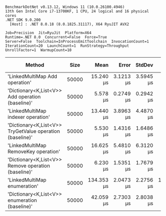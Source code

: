 ```

BenchmarkDotNet v0.13.12, Windows 11 (10.0.26100.4946)
13th Gen Intel Core i7-13700KF, 1 CPU, 24 logical and 16 physical cores
.NET SDK 9.0.200
  [Host] : .NET 8.0.18 (8.0.1825.31117), X64 RyuJIT AVX2

Job=Precision  Jit=RyuJit  Platform=X64  
Runtime=.NET 8.0  Concurrent=False  Force=True  
Server=False  Toolchain=InProcessEmitToolchain  InvocationCount=1  
IterationCount=20  LaunchCount=1  RunStrategy=Throughput  
UnrollFactor=1  WarmupCount=10  

```
| Method                                                   | Size  | Mean       | Error     | StdDev    | Median     | Min        | Max        | Ratio | RatioSD | Allocated | Alloc Ratio |
|--------------------------------------------------------- |------ |-----------:|----------:|----------:|-----------:|-----------:|-----------:|------:|--------:|----------:|------------:|
| &#39;LinkedMultiMap Add operation&#39;                           | 50000 |  15.240 μs | 3.1213 μs | 3.5945 μs |  15.050 μs |   9.800 μs |  22.700 μs |  2.64 |    0.65 |     120 B |        1.36 |
| &#39;Dictionary&lt;K,List&lt;V&gt;&gt; Add operation (baseline)&#39;         | 50000 |   5.578 μs | 0.2749 μs | 0.2942 μs |   5.600 μs |   4.900 μs |   6.100 μs |  1.00 |    0.00 |      88 B |        1.00 |
| &#39;LinkedMultiMap indexer operation&#39;                       | 50000 |  13.440 μs | 3.8963 μs | 4.4870 μs |  13.550 μs |   6.500 μs |  21.900 μs |  2.31 |    0.72 |    1416 B |       16.09 |
| &#39;Dictionary&lt;K,List&lt;V&gt;&gt; TryGetValue operation (baseline)&#39; | 50000 |   5.530 μs | 1.4316 μs | 1.6486 μs |   4.700 μs |   3.400 μs |   9.200 μs |  0.96 |    0.25 |      88 B |        1.00 |
| &#39;LinkedMultiMap RemoveKey operation&#39;                     | 50000 |  16.625 μs | 5.4810 μs | 6.3120 μs |  17.000 μs |   5.800 μs |  25.600 μs |  3.03 |    1.07 |    1384 B |       15.73 |
| &#39;Dictionary&lt;K,List&lt;V&gt;&gt; Remove operation (baseline)&#39;      | 50000 |   6.230 μs | 1.5351 μs | 1.7679 μs |   6.150 μs |   4.000 μs |   9.800 μs |  1.11 |    0.31 |    1384 B |       15.73 |
| &#39;LinkedMultiMap enumeration&#39;                             | 50000 | 134.353 μs | 2.0473 μs | 2.2756 μs | 134.500 μs | 131.000 μs | 139.100 μs | 24.19 |    1.44 |    1416 B |       16.09 |
| &#39;Dictionary&lt;K,List&lt;V&gt;&gt; enumeration (baseline)&#39;           | 50000 |  42.059 μs | 2.7303 μs | 2.8038 μs |  40.900 μs |  38.700 μs |  49.400 μs |  7.55 |    0.66 |    1360 B |       15.45 |
